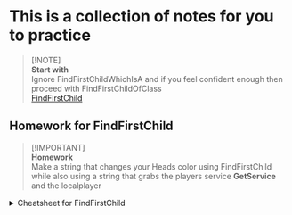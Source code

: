 # This is a collection of notes for you to practice <br />
 > [!NOTE]\
 > **Start with** <br />
 > Ignore FindFirstChildWhichIsA and if you feel confident enough then proceed with FindFirstChildOfClass <br />
 > [FindFirstChild](https://github.com/Shimjapi/Notes/blob/main/FindFirstChild/All.lua)

## Homework for FindFirstChild <br />
 > [!IMPORTANT]\
 > **Homework** <br />
 > Make a string that changes your Heads color using FindFirstChild while also using a string that grabs the players service **GetService** and the localplayer
 
<details>

<summary>Cheatsheet for FindFirstChild </summary>

```lua
   local Players = game:GetService('Players')
   local Host = Players.LocalPlayer
   
   Host.Character:FindFirstChild("Head").Color = Color3.fromRGB(255,0,0)
```

</details>
